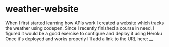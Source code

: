 # weather-website
When I first started learning how APIs work I created a website which tracks the weather using codepen.
Since I recently finished a course in need, I figured it would be a good exercise to configure and deploy it using Heroku
Once it's deployed and works properly I'll add a link to the URL here: __
